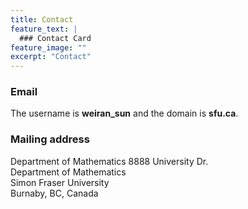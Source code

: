 ```yaml
---
title: Contact
feature_text: |
  ### Contact Card
feature_image: ""
excerpt: "Contact"
---
```


### Email

The username is **weiran_sun** and the domain is **sfu.ca**. 

### Mailing address

Department of Mathematics
8888 University Dr.   
Department of Mathematics  
Simon Fraser University  
Burnaby, BC, Canada
